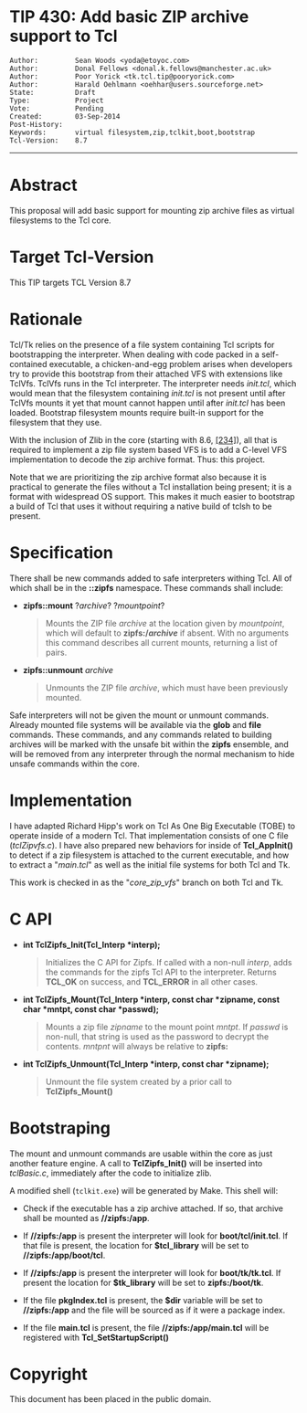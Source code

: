 # TIP 430: Add basic ZIP archive support to Tcl
	Author:         Sean Woods <yoda@etoyoc.com>
	Author:         Donal Fellows <donal.k.fellows@manchester.ac.uk>
	Author:         Poor Yorick <tk.tcl.tip@pooryorick.com>
	Author:         Harald Oehlmann <oehhar@users.sourceforge.net>
	State:          Draft
	Type:           Project
	Vote:           Pending
	Created:        03-Sep-2014
	Post-History:   
	Keywords:       virtual filesystem,zip,tclkit,boot,bootstrap
	Tcl-Version:    8.7
-----

# Abstract

This proposal will add basic support for mounting zip archive files as virtual
filesystems to the Tcl core.

# Target Tcl-Version

This TIP targets TCL Version 8.7

# Rationale

Tcl/Tk relies on the presence of a file system containing Tcl scripts for
bootstrapping the interpreter.  When dealing with code packed in a
self-contained executable, a chicken-and-egg problem arises when developers
try to provide this bootstrap from their attached VFS with extensions like
TclVfs.  TclVfs runs in the Tcl interpreter.  The interpreter needs
_init.tcl_, which would mean that the filesystem containing _init.tcl_ is
not present until after TclVfs mounts it yet that mount cannot happen until
after _init.tcl_ has been loaded. Bootstrap filesystem mounts require
built-in support for the filesystem that they use.

With the inclusion of Zlib in the core \(starting with 8.6, [[234]](234.md)\), all that is
required to implement a zip file system based VFS is to add a C-level VFS
implementation to decode the zip archive format. Thus: this project.

Note that we are prioritizing the zip archive format also because it is
practical to generate the files without a Tcl installation being present; it
is a format with widespread OS support. This makes it much easier to bootstrap
a build of Tcl that uses it without requiring a native build of tclsh to be
present.

# Specification

There shall be new commands added to safe interpreters withing Tcl. All of which 
shall be in the **::zipfs** namespace. These commands shall include:

 * **zipfs::mount** ?_archive_? ?_mountpoint_?

     > Mounts the ZIP file _archive_ at the location given by _mountpoint_,
     > which will default to **zipfs:/_archive_** if absent. With no arguments
     > this command describes all current mounts, returning a list of pairs.

 * **zipfs::unmount** _archive_

	 > Unmounts the ZIP file _archive_, which must have been previously mounted.

Safe interpreters will not be given the mount or unmount commands. 
Already mounted file systems will be available via the **glob** and **file**
commands. These commands, and any commands related to building
archives will be marked with the unsafe bit within the **zipfs** ensemble,
and will be removed from any interpreter through the normal mechanism
to hide unsafe commands within the core.

# Implementation

I have adapted Richard Hipp's work on Tcl As One Big Executable \(TOBE\) to
operate inside of a modern Tcl. That implementation consists of one C file
\(_tclZipvfs.c_\).  I have also prepared new behaviors for inside of
**Tcl\_AppInit\(\)** to detect if a zip filesystem is attached to the current
executable, and how to extract a "_main.tcl_" as well as the initial file
systems for both Tcl and Tk.

This work is checked in as the "_core\_zip\_vfs_" branch on both Tcl and Tk.

# C API

* **int TclZipfs_Init\(Tcl\_Interp \*interp\);**

    > Initializes the C API for Zipfs. If called with a non-null _interp_, adds
    > the commands for the zipfs Tcl API to the interpreter. Returns
    > **TCL\_OK** on success, and **TCL\_ERROR** in  all other cases.

* **int TclZipfs_Mount\(Tcl\_Interp \*interp, const char \*zipname, const char \*mntpt, const char \*passwd\);**

    > Mounts a zip file _zipname_ to the mount point _mntpt_. If _passwd_ is
    > non-null, that string is used as the password to decrypt the contents.
    > _mntpnt_ will always be relative to **zipfs:**

* **int TclZipfs_Unmount\(Tcl\_Interp \*interp, const char \*zipname\);**

    > Unmount the file system created by a prior call to **TclZipfs_Mount\(\)**

# Bootstraping

The mount and unmount commands are usable within the core as just another
feature engine. A call to **TclZipfs_Init\(\)** will be inserted into
_tclBasic.c_, immediately after the code to initialize zlib.

A modified shell \(`tclkit.exe`\) will be generated by Make. This shell will:

* Check if the executable has a zip archive attached. If so, that archive shall
  be mounted as **//zipfs:/app**. 

* If **//zipfs:/app** is present the interpreter will look for
  **boot/tcl/init.tcl**. If that file is present, the location for
  **$tcl\_library** will be set to **//zipfs:/app/boot/tcl**.

* If **//zipfs:/app** is present the interpreter will look for **boot/tk/tk.tcl**.
  If present the location for **$tk\_library** will be set to
  **zipfs:/boot/tk**. 

* If the file **pkgIndex.tcl** is present, the **$dir** variable will be set to
  **//zipfs:/app** and the file will be sourced as if it were a package index.

* If the file **main.tcl** is present, the file **//zipfs:/app/main.tcl** will
  be registered with **Tcl\_SetStartupScript\(\)**

# Copyright

This document has been placed in the public domain.

